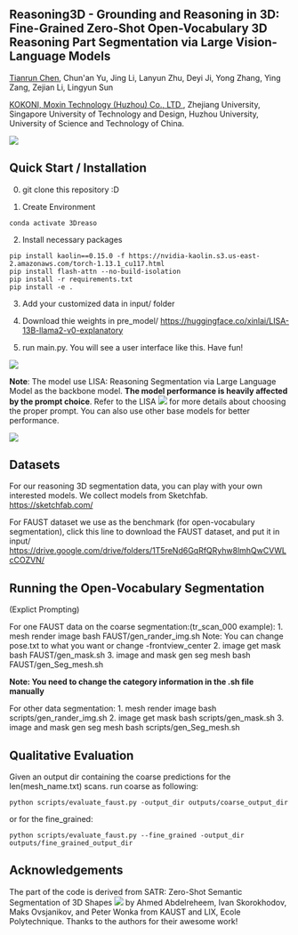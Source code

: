 ## Reasoning3D - Grounding and Reasoning in 3D: Fine-Grained Zero-Shot Open-Vocabulary 3D Reasoning Part Segmentation via Large Vision-Language Models 

<a href="http://tianrun-chen.github.io/" target="_blank">Tianrun Chen</a>, Chun'an Yu, Jing Li, Lanyun Zhu, Deyi Ji, Yong Zhang, Ying Zang, Zejian Li, Lingyun Sun

<a href='https://www.kokoni3d.com/'> KOKONI, Moxin Technology (Huzhou) Co., LTD </a>, Zhejiang University, Singapore University of Technology and Design, Huzhou University, University of Science and Technology of China.

<img src='https://tianrun-chen.github.io/Reason3D/static/images/Fig1.jpg'>

   
## Quick Start / Installation
0. git clone this repository :D
   
1. Create Environment
```conda create -n 3Dreason python=3.8
conda activate 3Dreaso
```

2. Install necessary packages
```pip install torch==1.13.1+cu117 torchvision==0.14.1+cu117 torchaudio==0.13.1 --extra-index-url https://download.pytorch.org/whl/cu117
pip install kaolin==0.15.0 -f https://nvidia-kaolin.s3.us-east-2.amazonaws.com/torch-1.13.1_cu117.html
pip install flash-attn --no-build-isolation
pip install -r requirements.txt
pip install -e .
```
3. Add your customized data in input/ folder
   
4. Download thie weights in pre_model/
https://huggingface.co/xinlai/LISA-13B-llama2-v0-explanatory

5. run main.py. You will see a user interface like this. Have fun!
   
<img src='https://tianrun-chen.github.io/Reason3D/static/images/ui.png'>

 **Note**: The model use LISA: Reasoning Segmentation via Large Language Model as the backbone model. **The model performance is heavily affected by the prompt choice**. Refer to the LISA <a href='https://github.com/dvlab-research/LISA'><img src='https://img.shields.io/badge/Project-Page-Green'></a> for more details about choosing the proper prompt. You can also use other base models for better performance.

<img src='https://tianrun-chen.github.io/Reason3D/static/images/Fig3.jpg'>

## Datasets
For our reasoning 3D segmentation data, you can play with your own interested models. We collect models from Sketchfab. https://sketchfab.com/ 

For FAUST dataset we use as the benchmark (for open-vocabulary segmentation), click this line to download the FAUST dataset, and put it in input/
    https://drive.google.com/drive/folders/1T5reNd6GqRfQRyhw8lmhQwCVWLcCOZVN/

## Running the Open-Vocabulary Segmentation
(Explict Prompting)

For one FAUST data on the coarse segmentation:(tr_scan_000 example):
    1. mesh render image
    bash FAUST/gen_rander_img.sh
    Note: You can change pose.txt to what you want or change -frontview_center
    2. image get mask
    bash FAUST/gen_mask.sh
    3. image and mask gen seg mesh
    bash FAUST/gen_Seg_mesh.sh
    
**Note: You need to change the category information in the .sh file manually**

For other data segmentation:
    1. mesh render image
    bash scripts/gen_rander_img.sh
    2. image get mask
    bash scripts/gen_mask.sh
    3. image and mask gen seg mesh
    bash scripts/gen_Seg_mesh.sh

## Qualitative Evaluation
Given an output dir containing the coarse predictions for the len(mesh_name.txt) scans.
run coarse as following:
```shell
python scripts/evaluate_faust.py -output_dir outputs/coarse_output_dir
```
or for the fine_grained:

```shell
python scripts/evaluate_faust.py --fine_grained -output_dir outputs/fine_grained_output_dir
```

## Acknowledgements
The part of the code is derived from SATR: Zero-Shot Semantic Segmentation of 3D Shapes <a href='https://github.com/Samir55/SATR'><img src='https://img.shields.io/badge/Project-Page-Green'></a> by Ahmed Abdelreheem, Ivan Skorokhodov, Maks Ovsjanikov, and Peter Wonka
from KAUST and LIX, Ecole Polytechnique. Thanks to the authors for their awesome work!


